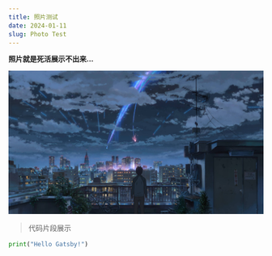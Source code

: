 ```yaml
---
title: 照片测试
date: 2024-01-11
slug: Photo Test
---
```

**照片就是死活展示不出来...**

![照片1](../Pictures/5601c02ef5552f4335eb2d4e7334a727.jpg)
> 代码片段展示
```Python
print("Hello Gatsby!")
```